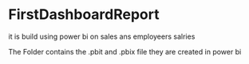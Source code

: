 # FirstDashboardReport
it is build using power bi on sales ans employeers salries
<p>The Folder contains the .pbit and .pbix file they are created in  power bi </p>
